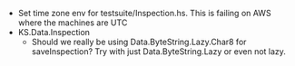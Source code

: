 - Set time zone env for testsuite/Inspection.hs. This is failing on AWS where the machines are UTC
- KS.Data.Inspection
   - Should we really be using Data.ByteString.Lazy.Char8 for
     saveInspection? Try with just Data.ByteString.Lazy or even
     not lazy.
